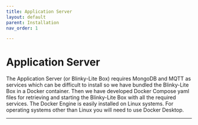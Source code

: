 ```yaml
---
title: Application Server
layout: default
parent: Installation
nav_order: 1

---
```

# Application Server

The Application Server (or Blinky-Lite Box) requires MongoDB and MQTT as services which can be difficult to install so we have bundled the Blinky-Lite Box in a Docker container. Then we have developed Docker Compose yaml files for retrieving and starting the Blinky-Lite Box with all the required services. The Docker Engine is easily installed on Linux systems. For operating systems other than Linux you will need to use Docker Desktop.

----
